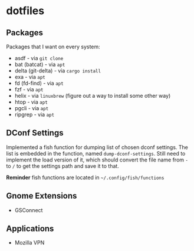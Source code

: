 # dotfiles

## Packages

Packages that I want on every system:

- asdf                 - via `git clone`
- bat (batcat)         - via `apt`
- delta (git-delta)    - via `cargo install`
- exa                  - via `apt`
- fd (fd-find)         - via `apt`
- fzf                  - via `apt`
- helix                - via `linuxbrew` (figure out a way to install some other way)
- htop                 - via `apt`
- pgcli                - via `apt`
- ripgrep              - via `apt`

## DConf Settings

Implemented a fish function for dumping list of chosen dconf settings.
The list is embedded in the function, named `dump-dconf-settings`. Still
need to implement the load version of it, which should convert the file
name from `-` to `/` to get the settings path and save it to that.

**Reminder** fish functions are located in `~/.config/fish/functions`

## Gnome Extensions

- GSConnect

## Applications

- Mozilla VPN